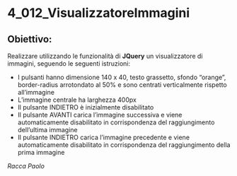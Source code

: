 # 4_012_VisualizzatoreImmagini
## Obiettivo:
Realizzare utilizzando le funzionalità di **JQuery** un visualizzatore di immagini, seguendo le seguenti istruzioni:
- I pulsanti hanno dimensione 140 x 40, testo grassetto, sfondo “orange”, border-radius arrotondato al 50% e sono centrati verticalmente rispetto all’immagine
- L’immagine centrale ha larghezza 400px
- Il pulsante INDIETRO è inizialmente disabilitato
- Il pulsante AVANTI carica l’immagine successiva e viene automaticamente disabilitato in corrispondenza del raggiungimento dell’ultima immagine
- Il pulsante INDIETRO carica l’immagine precedente e viene automaticamente disabilitato in corrispondenza del raggiungimento della prima immagine

*Racca Paolo*

